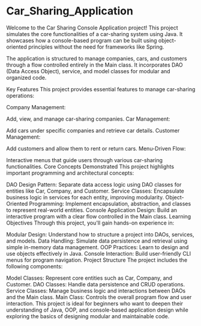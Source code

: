 # Car_Sharing_Application

Welcome to the Car Sharing Console Application project! This project simulates the core functionalities of a car-sharing system using Java. It showcases how a console-based program can be built using object-oriented principles without the need for frameworks like Spring.

The application is structured to manage companies, cars, and customers through a flow controlled entirely in the Main class. It incorporates DAO (Data Access Object), service, and model classes for modular and organized code.

Key Features
This project provides essential features to manage car-sharing operations:

Company Management:

Add, view, and manage car-sharing companies.
Car Management:

Add cars under specific companies and retrieve car details.
Customer Management:

Add customers and allow them to rent or return cars.
Menu-Driven Flow:

Interactive menus that guide users through various car-sharing functionalities.
Core Concepts Demonstrated
This project highlights important programming and architectural concepts:

DAO Design Pattern: Separate data access logic using DAO classes for entities like Car, Company, and Customer.
Service Classes: Encapsulate business logic in services for each entity, improving modularity.
Object-Oriented Programming: Implement encapsulation, abstraction, and classes to represent real-world entities.
Console Application Design: Build an interactive program with a clear flow controlled in the Main class.
Learning Objectives
Through this project, you'll gain hands-on experience in:

Modular Design: Understand how to structure a project into DAOs, services, and models.
Data Handling: Simulate data persistence and retrieval using simple in-memory data management.
OOP Practices: Learn to design and use objects effectively in Java.
Console Interaction: Build user-friendly CLI menus for program navigation.
Project Structure
The project includes the following components:

Model Classes: Represent core entities such as Car, Company, and Customer.
DAO Classes: Handle data persistence and CRUD operations.
Service Classes: Manage business logic and interactions between DAOs and the Main class.
Main Class: Controls the overall program flow and user interaction.
This project is ideal for beginners who want to deepen their understanding of Java, OOP, and console-based application design while exploring the basics of designing modular and maintainable code.




